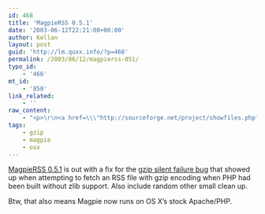 ```yaml
---
id: 468
title: 'MagpieRSS 0.5.1'
date: '2003-06-12T22:21:00+00:00'
author: Kellan
layout: post
guid: 'http://lm.quxx.info/?p=468'
permalink: /2003/06/12/magpierss-051/
typo_id:
    - '466'
mt_id:
    - '850'
link_related:
    - ''
raw_content:
    - "<p>\r\n<a href=\\\"http://sourceforge.net/project/showfiles.php?group_id=55691&release_id=165249\\\">MagpieRSS 0.5.1</a> is out with a fix for the <a href=\\\"http://laughingmeme.org/archives/000811.html\\\">gzip silent failure bug</a> that showed up when attempting to fetch an RSS file with gzip encoding when PHP had been built without zlib support.  Also include random other small clean up.\r\n</p>\r\n<p>\r\nBtw, that also means Magpie now runs on OS X\\'s stock Apache/PHP.\r\n</p>"
tags:
    - gzip
    - magpie
    - osx
---
```


[MagpieRSS 0.5.1](http://sourceforge.net/project/showfiles.php?group_id=55691&release_id=165249) is out with a fix for the [gzip silent failure bug](http://laughingmeme.org/archives/000811.html) that showed up when attempting to fetch an RSS file with gzip encoding when PHP had been built without zlib support. Also include random other small clean up.

Btw, that also means Magpie now runs on OS X’s stock Apache/PHP.